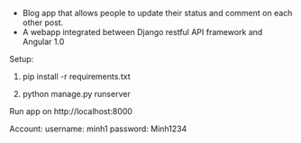 
-  Blog app that allows people to update their status and comment on each other post.
-  A webapp integrated between Django restful API framework and Angular 1.0


Setup:

1. pip install -r requirements.txt

2. python manage.py runserver

Run app on http://localhost:8000

Account:
username: minh1
password: Minh1234